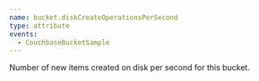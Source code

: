 ```yaml
---
name: bucket.diskCreateOperationsPerSecond
type: attribute
events:
  - CouchbaseBucketSample
---
```


Number of new items created on disk per second for this bucket.